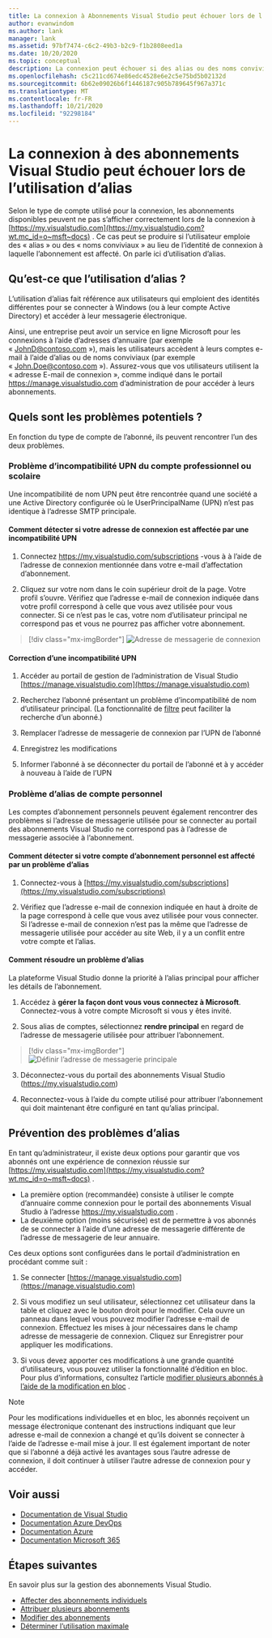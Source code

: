 ```yaml
---
title: La connexion à Abonnements Visual Studio peut échouer lors de l’utilisation d’alias | Microsoft Docs
author: evanwindom
ms.author: lank
manager: lank
ms.assetid: 97bf7474-c6c2-49b3-b2c9-f1b2808eed1a
ms.date: 10/20/2020
ms.topic: conceptual
description: La connexion peut échouer si des alias ou des noms conviviaux sont utilisés.
ms.openlocfilehash: c5c211cd674e86edc4528e6e2c5e75bd5b02132d
ms.sourcegitcommit: 6b62e09026b6f1446187c905b789645f967a371c
ms.translationtype: MT
ms.contentlocale: fr-FR
ms.lasthandoff: 10/21/2020
ms.locfileid: "92298184"
---
```

# <a name="signing-into-visual-studio-subscriptions-may-fail-when-using-aliases"></a>La connexion à des abonnements Visual Studio peut échouer lors de l’utilisation d’alias
Selon le type de compte utilisé pour la connexion, les abonnements disponibles peuvent ne pas s’afficher correctement lors de la connexion à [https://my.visualstudio.com](https://my.visualstudio.com?wt.mc_id=o~msft~docs) . Ce cas peut se produire si l’utilisateur emploie des « alias » ou des « noms conviviaux » au lieu de l’identité de connexion à laquelle l’abonnement est affecté. On parle ici d’utilisation d’alias.

## <a name="what-is-aliasing"></a>Qu’est-ce que l’utilisation d’alias ?
L’utilisation d’alias fait référence aux utilisateurs qui emploient des identités différentes pour se connecter à Windows (ou à leur compte Active Directory) et accéder à leur messagerie électronique.

Ainsi, une entreprise peut avoir un service en ligne Microsoft pour les connexions à l’aide d’adresses d’annuaire (par exemple « JohnD@contoso.com »), mais les utilisateurs accèdent à leurs comptes e-mail à l’aide d’alias ou de noms conviviaux (par exemple « John.Doe@contoso.com »). Assurez-vous que vos utilisateurs utilisent la « adresse E-mail de connexion », comme indiqué dans le portail https://manage.visualstudio.com d’administration de pour accéder à leurs abonnements. 

## <a name="what-are-the-potential-issues"></a>Quels sont les problèmes potentiels ?

En fonction du type de compte de l’abonné, ils peuvent rencontrer l’un des deux problèmes. 

### <a name="work-or-school-account-upn-mismatch-issue"></a>Problème d’incompatibilité UPN du compte professionnel ou scolaire 
Une incompatibilité de nom UPN peut être rencontrée quand une société a une Active Directory configurée où le UserPrincipalName (UPN) n’est pas identique à l’adresse SMTP principale. 

#### <a name="how-to-detect-if-your-sign-in-address-is-impacted-by-a-upn-mismatch"></a>Comment détecter si votre adresse de connexion est affectée par une incompatibilité UPN 

1. Connectez https://my.visualstudio.com/subscriptions -vous à à l’aide de l’adresse de connexion mentionnée dans votre e-mail d’affectation d’abonnement.

2. Cliquez sur votre nom dans le coin supérieur droit de la page.  Votre profil s’ouvre.  Vérifiez que l’adresse e-mail de connexion indiquée dans votre profil correspond à celle que vous avez utilisée pour vous connecter.  Si ce n’est pas le cas, votre nom d’utilisateur principal ne correspond pas et vous ne pourrez pas afficher votre abonnement. 

> [!div class="mx-imgBorder"]
> ![Adresse de messagerie de connexion](_img//aliasing/sign-in-email.png "Assurez-vous que l’adresse de messagerie affichée dans votre profil correspond à celle que vous utilisez pour vous connecter.")

#### <a name="how-to-fix-a-upn-mismatch"></a>Correction d’une incompatibilité UPN

1. Accéder au portail de gestion de l’administration de Visual Studio [https://manage.visualstudio.com](https://manage.visualstudio.com) 

2. Recherchez l’abonné présentant un problème d’incompatibilité de nom d’utilisateur principal. (La fonctionnalité de [filtre](search-license.md) peut faciliter la recherche d’un abonné.)

3. Remplacer l’adresse de messagerie de connexion par l’UPN de l’abonné 

0. Enregistrez les modifications 

0. Informer l’abonné à se déconnecter du portail de l’abonné et à y accéder à nouveau à l’aide de l’UPN 

### <a name="personal-account-aliasing-issue"></a>Problème d’alias de compte personnel

Les comptes d’abonnement personnels peuvent également rencontrer des problèmes si l’adresse de messagerie utilisée pour se connecter au portail des abonnements Visual Studio ne correspond pas à l’adresse de messagerie associée à l’abonnement. 

#### <a name="how-to-detect-if-your-personal-subscription-account-is-impacted-by-an-aliasing-issue"></a>Comment détecter si votre compte d’abonnement personnel est affecté par un problème d’alias

1. Connectez-vous à [https://my.visualstudio.com/subscriptions](https://my.visualstudio.com/subscriptions)

0. Vérifiez que l’adresse e-mail de connexion indiquée en haut à droite de la page correspond à celle que vous avez utilisée pour vous connecter.  Si l’adresse e-mail de connexion n’est pas la même que l’adresse de messagerie utilisée pour accéder au site Web, il y a un conflit entre votre compte et l’alias.

#### <a name="how-to-fix-an-alias-issue"></a>Comment résoudre un problème d’alias

La plateforme Visual Studio donne la priorité à l’alias principal pour afficher les détails de l’abonnement. 

1. Accédez à **gérer la façon dont vous vous connectez à Microsoft**. Connectez-vous à votre compte Microsoft si vous y êtes invité. 

2. Sous alias de comptes, sélectionnez **rendre principal** en regard de l’adresse de messagerie utilisée pour attribuer l’abonnement. 

> [!div class="mx-imgBorder"]
> ![Définir l’adresse de messagerie principale](_img//aliasing/account-aliases.png "Utilisez le lien créer un lien principal pour choisir l’alias principal de vos abonnements.")

3. Déconnectez-vous du portail des abonnements Visual Studio (https://my.visualstudio.com) 

4. Reconnectez-vous à l’aide du compte utilisé pour attribuer l’abonnement qui doit maintenant être configuré en tant qu’alias principal. 

## <a name="preventing-aliasing-issues"></a>Prévention des problèmes d’alias

En tant qu’administrateur, il existe deux options pour garantir que vos abonnés ont une expérience de connexion réussie sur [https://my.visualstudio.com](https://my.visualstudio.com?wt.mc_id=o~msft~docs) .
- La première option (recommandée) consiste à utiliser le compte d’annuaire comme connexion pour le portail des abonnements Visual Studio à l’adresse https://my.visualstudio.com .  
- La deuxième option (moins sécurisée) est de permettre à vos abonnés de se connecter à l’aide d’une adresse de messagerie différente de l’adresse de messagerie de leur annuaire.

Ces deux options sont configurées dans le portail d’administration en procédant comme suit :  
1. Se connecter [https://manage.visualstudio.com](https://manage.visualstudio.com) 

0. Si vous modifiez un seul utilisateur, sélectionnez cet utilisateur dans la table et cliquez avec le bouton droit pour le modifier. Cela ouvre un panneau dans lequel vous pouvez modifier l’adresse e-mail de connexion. Effectuez les mises à jour nécessaires dans le champ adresse de messagerie de connexion. Cliquez sur Enregistrer pour appliquer les modifications.  

0. Si vous devez apporter ces modifications à une grande quantité d’utilisateurs, vous pouvez utiliser la fonctionnalité d’édition en bloc. Pour plus d’informations, consultez l’article [modifier plusieurs abonnés à l’aide de la modification en bloc](./edit-license.md#edit-multiple-subscribers-using-bulk-edit) .

> [!NOTE]
> Pour les modifications individuelles et en bloc, les abonnés reçoivent un message électronique contenant des instructions indiquant que leur adresse e-mail de connexion a changé et qu’ils doivent se connecter à l’aide de l’adresse e-mail mise à jour. Il est également important de noter que si l’abonné a déjà activé les avantages sous l’autre adresse de connexion, il doit continuer à utiliser l’autre adresse de connexion pour y accéder.  

## <a name="see-also"></a>Voir aussi
- [Documentation de Visual Studio](/visualstudio/)
- [Documentation Azure DevOps](/azure/devops/)
- [Documentation Azure](/azure/)
- [Documentation Microsoft 365](/microsoft-365/)


## <a name="next-steps"></a>Étapes suivantes
En savoir plus sur la gestion des abonnements Visual Studio.
- [Affecter des abonnements individuels](assign-license.md)
- [Attribuer plusieurs abonnements](assign-license-bulk.md)
- [Modifier des abonnements](edit-license.md)
- [Déterminer l’utilisation maximale](maximum-usage.md)